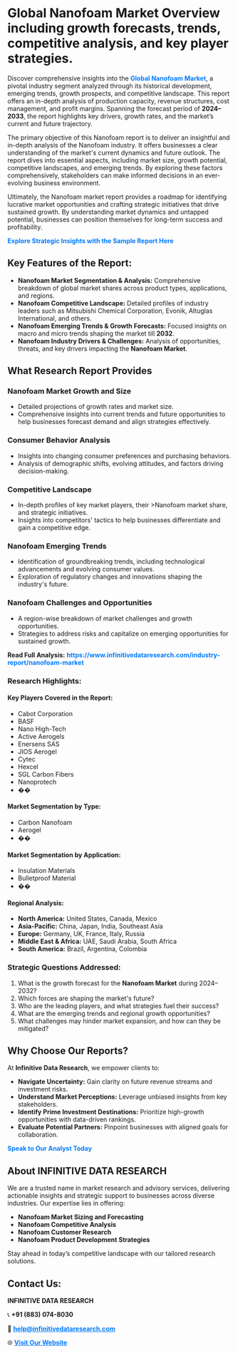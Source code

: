 <h1>Global Nanofoam Market Overview including growth forecasts, trends, competitive analysis, and key player strategies.</h1>
<p>
Discover comprehensive insights into the 
<a href="https://www.infinitivedataresearch.com/industry-report/nanofoam-market" rel="dofollow" style="color: #007BFF; text-decoration: none;"><strong>Global Nanofoam Market</strong></a>, a pivotal industry segment analyzed through its historical development, emerging trends, growth prospects, and competitive landscape. This report offers an in-depth analysis of production capacity, revenue structures, cost management, and profit margins. Spanning the forecast period of <strong>2024–2033</strong>, the report highlights key drivers, growth rates, and the market’s current and future trajectory.
</p>
<p>
The primary objective of this Nanofoam report is to deliver an insightful and in-depth analysis of the Nanofoam industry. It offers businesses a clear understanding of the market's current dynamics and future outlook. The report dives into essential aspects, including market size, growth potential, competitive landscapes, and emerging trends. By exploring these factors comprehensively, stakeholders can make informed decisions in an ever-evolving business environment.
</p>
<p>
Ultimately, the Nanofoam market report provides a roadmap for identifying lucrative market opportunities and crafting strategic initiatives that drive sustained growth. By understanding market dynamics and untapped potential, businesses can position themselves for long-term success and profitability.
</p>
<p>
<a href="https://www.infinitivedataresearch.com/request-sample/reportId=104495" style="color: #007BFF; text-decoration: none;"><strong>Explore Strategic Insights with the Sample Report Here</strong></a>
</p>

<h2>Key Features of the Report:</h2>
<ul>
<li><strong>Nanofoam Market Segmentation & Analysis:</strong> Comprehensive breakdown of global market shares across product types, applications, and regions.</li>
<li><strong>Nanofoam Competitive Landscape:</strong> Detailed profiles of industry leaders such as Mitsubishi Chemical Corporation, Evonik, Altuglas International, and others.</li>
<li><strong>Nanofoam Emerging Trends & Growth Forecasts:</strong> Focused insights on macro and micro trends shaping the market till <strong>2032</strong>.</li>
<li><strong>Nanofoam Industry Drivers & Challenges:</strong> Analysis of opportunities, threats, and key drivers impacting the <strong>Nanofoam Market</strong>.</li>
</ul>

<h2>What Research Report Provides</h2>
<h3>Nanofoam Market Growth and Size</h3>
<ul>
<li>Detailed projections of growth rates and market size.</li>
<li>Comprehensive insights into current trends and future opportunities to help businesses forecast demand and align strategies effectively.</li>
</ul>

<h3>Consumer Behavior Analysis</h3>
<ul>
<li>Insights into changing consumer preferences and purchasing behaviors.</li>
<li>Analysis of demographic shifts, evolving attitudes, and factors driving decision-making.</li>
</ul>

<h3>Competitive Landscape</h3>
<ul>
<li>In-depth profiles of key market players, their >Nanofoam market share, and strategic initiatives.</li>
<li>Insights into competitors' tactics to help businesses differentiate and gain a competitive edge.</li>
</ul>

<h3>Nanofoam Emerging Trends</h3>
<ul>
<li>Identification of groundbreaking trends, including technological advancements and evolving consumer values.</li>
<li>Exploration of regulatory changes and innovations shaping the industry's future.</li>
</ul>

<h3>Nanofoam Challenges and Opportunities</h3>
<ul>
<li>A region-wise breakdown of market challenges and growth opportunities.</li>
<li>Strategies to address risks and capitalize on emerging opportunities for sustained growth.</li>
</ul>
<p><strong>Read Full Analysis:</strong> <a href="https://www.infinitivedataresearch.com/industry-report/nanofoam-market" rel="dofollow" style="color: #007BFF; text-decoration: none;"><strong>https://www.infinitivedataresearch.com/industry-report/nanofoam-market</strong></a></p>
<h3>Research Highlights:</h3>
<h4>Key Players Covered in the Report:</h4>
<ul><li>Cabot Corporation</li><li>BASF</li><li>Nano High-Tech</li><li>Active Aerogels</li><li>Enersens SAS</li><li>JIOS Aerogel</li><li>Cytec</li><li>Hexcel</li><li>SGL Carbon Fibers</li><li>Nanoprotech</li><li>��</li></ul>
<h4>Market Segmentation by Type:</h4>
<ul><li>Carbon Nanofoam</li><li>Aerogel</li><li>��</li></ul>
<h4>Market Segmentation by Application:</h4>
<ul><li>Insulation Materials</li><li>Bulletproof Material</li><li>��</li></ul>

<h4>Regional Analysis:</h4>
<ul>
<li><strong>North America:</strong> United States, Canada, Mexico</li>
<li><strong>Asia-Pacific:</strong> China, Japan, India, Southeast Asia</li>
<li><strong>Europe:</strong> Germany, UK, France, Italy, Russia</li>
<li><strong>Middle East & Africa:</strong> UAE, Saudi Arabia, South Africa</li>
<li><strong>South America:</strong> Brazil, Argentina, Colombia</li>
</ul>

<h3>Strategic Questions Addressed:</h3>
<ol>
<li>What is the growth forecast for the <strong>Nanofoam Market</strong> during 2024–2032?</li>
<li>Which forces are shaping the market's future?</li>
<li>Who are the leading players, and what strategies fuel their success?</li>
<li>What are the emerging trends and regional growth opportunities?</li>
<li>What challenges may hinder market expansion, and how can they be mitigated?</li>
</ol>

<h2>Why Choose Our Reports?</h2>
<p>At <strong>Infinitive Data Research</strong>, we empower clients to:</p>
<ul>
<li><strong>Navigate Uncertainty:</strong> Gain clarity on future revenue streams and investment risks.</li>
<li><strong>Understand Market Perceptions:</strong> Leverage unbiased insights from key stakeholders.</li>
<li><strong>Identify Prime Investment Destinations:</strong> Prioritize high-growth opportunities with data-driven rankings.</li>
<li><strong>Evaluate Potential Partners:</strong> Pinpoint businesses with aligned goals for collaboration.</li>
</ul>
<p><a href="https://www.infinitivedataresearch.com/industry-report/nanofoam-market" rel="dofollow" style="color: #007BFF; text-decoration: none;"><strong>Speak to Our Analyst Today</strong></a></p>

<h2>About INFINITIVE DATA RESEARCH</h2>
<p>We are a trusted name in market research and advisory services, delivering actionable insights and strategic support to businesses across diverse industries. Our expertise lies in offering:</p>
<ul>
<li><strong>Nanofoam Market Sizing and Forecasting</strong></li>
<li><strong>Nanofoam Competitive Analysis</strong></li>
<li><strong>Nanofoam Customer Research</strong></li>
<li><strong>Nanofoam Product Development Strategies</strong></li>
</ul>
<p>Stay ahead in today’s competitive landscape with our tailored research solutions.</p>

<h2>Contact Us:</h2>
<p><strong>INFINITIVE DATA RESEARCH</strong></p>
<p>📞 <strong>+91 (883) 074-8030</strong></p>
<p>📧 <strong><a href="mailto:help@infinitivedataresearch.com" style="color: #007BFF;">help@infinitivedataresearch.com</a></strong></p>
<p>🌐 <strong><a href="https://www.infinitivedataresearch.com" rel="dofollow" style="color: #007BFF;">Visit Our Website</a></strong></p>